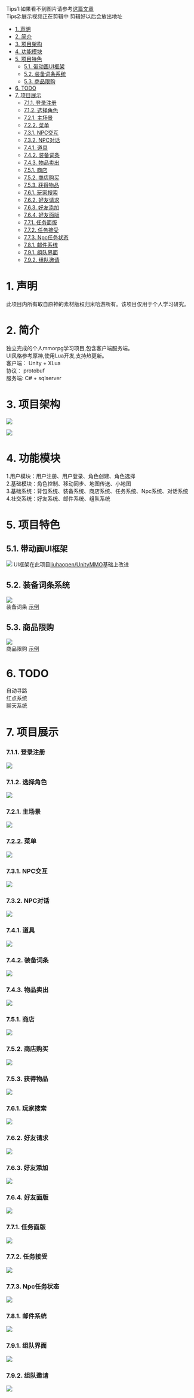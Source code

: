 Tips1:如果看不到图片请参考[这篇文章](https://www.jianshu.com/p/1db303f6ee18 "")    
Tips2:展示视频正在剪辑中 剪辑好以后会放出地址  
* [1\. 声明](#1-声明)
* [2\. 简介](#2-简介)
* [3\. 项目架构](#3-项目架构)
* [4\. 功能模块](#4-功能模块)
* [5\. 项目特色](#5-项目特色)
  * [5\.1\. 带动画UI框架](#51-带动画ui框架)
  * [5\.2\. 装备词条系统](#52-装备词条系统)
  * [5\.3\. 商品限购](#53-商品限购)
* [6\. TODO](#6-todo)
* [7\. 项目展示](#7-项目展示)
    * [7\.1\.1\. 登录注册](#711-登录注册)
    * [7\.1\.2\. 选择角色](#712-选择角色)
    * [7\.2\.1\. 主场景](#721-主场景)
    * [7\.2\.2\. 菜单](#722-菜单)
    * [7\.3\.1\. NPC交互](#731-npc交互)
    * [7\.3\.2\. NPC对话](#732-npc对话)
    * [7\.4\.1\. 道具](#741-道具)
    * [7\.4\.2\. 装备词条](#742-装备词条)
    * [7\.4\.3\. 物品卖出](#743-物品卖出)
    * [7\.5\.1\. 商店](#751-商店)
    * [7\.5\.2\. 商店购买](#752-商店购买)
    * [7\.5\.3\. 获得物品](#753-获得物品)
    * [7\.6\.1\. 玩家搜索](#761-玩家搜索)
    * [7\.6\.2\. 好友请求](#762-好友请求)
    * [7\.6\.3\. 好友添加](#763-好友添加)
    * [7\.6\.4\. 好友面版](#764-好友面版)
    * [7\.7\.1\. 任务面版](#771-任务面版)
    * [7\.7\.2\. 任务接受](#772-任务接受)
    * [7\.7\.3\. Npc任务状态](#773-npc任务状态)
    * [7\.8\.1\. 邮件系统](#781-邮件系统)
    * [7\.9\.1\. 组队界面](#791-组队界面)
    * [7\.9\.2\. 组队邀请](#792-组队邀请)


# 1. 声明 #
此项目内所有取自原神的素材版权归米哈游所有。该项目仅用于个人学习研究。  

# 2. 简介 #
独立完成的个人mmorpg学习项目,包含客户端服务端。  
UI风格参考原神,使用Lua开发,支持热更新。  
客户端： Unity + XLua    
协议： protobuf     
服务端: C# + sqlserver


# 3. 项目架构 #  

![](./Images/客户端架构.png)  

![](./Images/服务端架构.png)  
# 4. 功能模块 #  
1.用户模块：用户注册、用户登录、角色创建、角色选择  
2.基础模块：角色控制、移动同步、地图传送、小地图  
3.基础系统：背包系统、装备系统、商店系统、任务系统、Npc系统、对话系统   
4.社交系统：好友系统、邮件系统、组队系统

# 5. 项目特色 #

## 5.1. 带动画UI框架 ##
![](./Images/UI框架.png)
UI框架在此项目[liuhaopen/UnityMMO](https://github.com/liuhaopen/UnityMMO.git "")基础上改进
## 5.2. 装备词条系统 ##
![](./Images/装备词条.png)  
装备词条 [示例](#742-装备词条)
## 5.3. 商品限购 ##
![](./Images/商品限购.png)  
商品限购 [示例](#752-商店购买)

# 6. TODO #
自动寻路  
红点系统  
聊天系统  

# 7. 项目展示 #
### 7.1.1. 登录注册 ### 
![](./Images/1.1登录注册.png)
### 7.1.2. 选择角色 ### 
![](./Images/1.2选择角色.png)
### 7.2.1. 主场景 ### 
![](./Images/2.1主场景.png)
### 7.2.2. 菜单 ### 
![](./Images/2.2菜单.png)
### 7.3.1. NPC交互 ### 
![](./Images/3.1NPC交互.png)
### 7.3.2. NPC对话 ### 
![](./Images/3.2NPC对话.png)
### 7.4.1. 道具 ### 
![](./Images/4.1道具.png)
### 7.4.2. 装备词条 ### 
![](./Images/4.2装备词条.png)
### 7.4.3. 物品卖出 ### 
![](./Images/4.3物品卖出.png)
### 7.5.1. 商店 ### 
![](./Images/5.1商店.png)
### 7.5.2. 商店购买 ### 
![](./Images/5.2商店购买.png)
### 7.5.3. 获得物品 ### 
![](./Images/5.3获得物品.png)
### 7.6.1. 玩家搜索 ### 
![](./Images/6.1玩家搜索.png)
### 7.6.2. 好友请求 ### 
![](./Images/6.2好友请求.png)
### 7.6.3. 好友添加 ### 
![](./Images/6.3好友添加.png)
### 7.6.4. 好友面版 ### 
![](./Images/6.4好友面版.png)
### 7.7.1. 任务面版 ### 
![](./Images/7.1任务面版.png)
### 7.7.2. 任务接受 ### 
![](./Images/7.2任务接受.png)
### 7.7.3. Npc任务状态 ### 
![](./Images/7.3Npc任务状态.png)
### 7.8.1. 邮件系统 ### 
![](./Images/8.1邮件系统.png)
### 7.9.1. 组队界面 ### 
![](./Images/9.1组队界面.png)
### 7.9.2. 组队邀请 ### 
![](./Images/9.2组队邀请.png)







